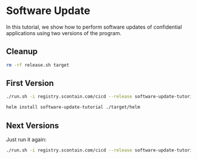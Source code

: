# Software Update

In this tutorial, we show how to perform software updates of confidential applications using two versions of the program.

## Cleanup

```bash
rm -rf release.sh target
```

## First Version

```bash
./run.sh -i registry.scontain.com/cicd --release software-update-tutorial
```

```bash
helm install software-update-tutorial ./target/helm
```

## Next Versions

Just run it again:

```bash
./run.sh -i registry.scontain.com/cicd --release software-update-tutorial
```

